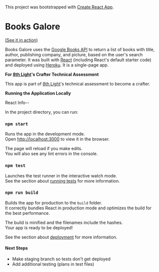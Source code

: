 This project was bootstrapped with [Create React App](https://github.com/facebook/create-react-app).

# Books Galore

[(See it in action)](https://books-galore.herokuapp.com/)

Books Galore uses the [Google Books API](https://developers.google.com/books/docs/overview) to return a list of books with title, author, publishing company, and picture, based on the user's search parameter. It was built with [React](https://reactjs.org/) (including React's default starter code) and deployed using [Heroku](https://www.heroku.com/home). It is a single-page app. 


**For [8th Light](https://8thlight.com/)'s Crafter Technical Assessment**

This app is part of [8th Light](https://8thlight.com/)'s technical assessment to become a crafter. 


**Running the Application Locally**

React Info--

In the project directory, you can run:

### `npm start`

Runs the app in the development mode.<br>
Open [http://localhost:3000](http://localhost:3000) to view it in the browser.

The page will reload if you make edits.<br>
You will also see any lint errors in the console.

### `npm test`

Launches the test runner in the interactive watch mode.<br>
See the section about [running tests](https://facebook.github.io/create-react-app/docs/running-tests) for more information.

### `npm run build`

Builds the app for production to the `build` folder.<br>
It correctly bundles React in production mode and optimizes the build for the best performance.

The build is minified and the filenames include the hashes.<br>
Your app is ready to be deployed!

See the section about [deployment](https://facebook.github.io/create-react-app/docs/deployment) for more information.

#### Next Steps

- Make staging branch so tests don't get deployed
- Add additional testing (plans in test files)
